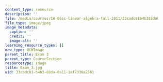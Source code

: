 ```yaml
---
content_type: resource
description: ''
file: /media/courses/18-06sc-linear-algebra-fall-2011/33cadc81b4b388da0a111af7336a2561_Exam_3.jpg
file_type: image/jpeg
image_metadata:
  caption: ''
  credit: ''
  image-alt: ''
learning_resource_types: []
ocw_type: OCWImage
parent_title: Exam 3
parent_type: CourseSection
resourcetype: Image
title: Exam_3.jpg
uid: 33cadc81-b4b3-88da-0a11-1af7336a2561
---
```

